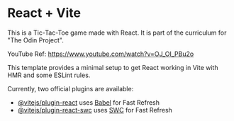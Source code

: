# React + Vite

This is a Tic-Tac-Toe game made with React. It is part of the curriculum for "The Odin Project".

YouTube Ref: https://www.youtube.com/watch?v=OJ_OI_PBu2o


This template provides a minimal setup to get React working in Vite with HMR and some ESLint rules.

Currently, two official plugins are available:

- [@vitejs/plugin-react](https://github.com/vitejs/vite-plugin-react/blob/main/packages/plugin-react/README.md) uses [Babel](https://babeljs.io/) for Fast Refresh
- [@vitejs/plugin-react-swc](https://github.com/vitejs/vite-plugin-react-swc) uses [SWC](https://swc.rs/) for Fast Refresh
